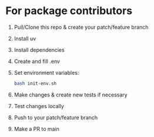 # For package contributors

1. Pull/Clone this repo & create your patch/feature branch
2. Install uv
3. Install dependencies
4. Create and fill .env
5. Set environment variables:

    ```bash
    bash init-env.sh
    ```

6. Make changes & create new tests if necessary
7. Test changes locally
8. Push to your patch/feature branch
9. Make a PR to main
